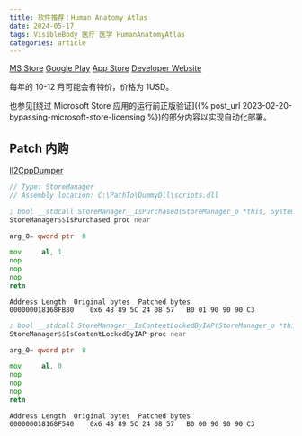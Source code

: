 ```yaml
---
title: 软件推荐：Human Anatomy Atlas
date: 2024-05-17
tags: VisibleBody 医疗 医学 HumanAnatomyAtlas
categories: article
---
```


[MS Store](https://apps.microsoft.com/detail/9ncgktbt3s2q?hl=en-us&gl=US) [Google Play](https://play.google.com/store/apps/details?id=com.visiblebody.atlas) [App Store](https://apps.apple.com/hk/app/human-anatomy-atlas-2024/id1117998129) [Developer Website](https://www.visiblebody.com/)

每年的 10-12 月可能会有特价，价格为 1USD。

也参见[绕过 Microsoft Store 应用的运行前正版验证]({% post_url 2023-02-20-bypassing-microsoft-store-licensing %})的部分内容以实现自动化部署。

## Patch 内购

[Il2CppDumper](https://github.com/Perfare/Il2CppDumper)

```cpp
// Type: StoreManager
// Assembly location: C:\PathTo\DummyDll\scripts.dll
```

```asm
; bool __stdcall StoreManager__IsPurchased(StoreManager_o *this, System_String_o *id, const MethodInfo *method)
StoreManager$$IsPurchased proc near

arg_0= qword ptr  8

mov     al, 1
nop
nop
nop
retn
```

```hex
Address	Length	Original bytes	Patched bytes
000000018168FB80	0x6	48 89 5C 24 08 57 	B0 01 90 90 90 C3
```

```asm
; bool __stdcall StoreManager__IsContentLockedByIAP(StoreManager_o *this, ContentfulEntryJSON_o *contentEntry, const MethodInfo *method)
StoreManager$$IsContentLockedByIAP proc near

arg_0= qword ptr  8

mov     al, 0
nop
nop
nop
retn
```

```hex
Address	Length	Original bytes	Patched bytes
000000018168F540	0x6	48 89 5C 24 08 57 	B0 00 90 90 90 C3 
```
